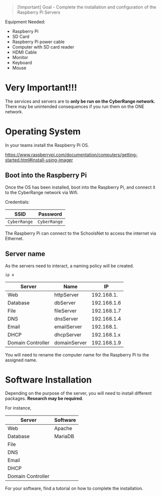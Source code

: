 > [!important] Goal - Complete the installation and configuration of the Raspberry Pi Servers

Equipment Needed:
- Raspberry Pi
- SD Card
- Raspberry Pi power cable
- Computer with SD card reader
- HDMI Cable
- Monitor
- Keyboard 
- Mouse

# Very Important!!!

The services and servers are to **only be run on the CyberRange network.** There may be unintended consequences if you run them on the ONE network.

# Operating System
In your teams install the Raspberry Pi OS.

https://www.raspberrypi.com/documentation/computers/getting-started.html#install-using-imager

## Boot into the Raspberry Pi

Once the OS has been installed, boot into the Raspberry Pi, and connect it to the CyberRange network via Wifi. 

Credentials:

| SSID         | Password     |
| ------------ | ------------ |
| `CyberRange` | `CyberRange` |

The Raspberry Pi can connect to the SchoolsNet to access the internet via Ethernet.

## Server name

As the servers need to interact, a naming policy will be created.

`ip a`

| Server            | Name         | IP          |
| ----------------- | ------------ | ----------- |
| Web               | httpServer   | 192.168.1.  |
| Database          | dbServer     | 192.168.1.6 |
| File              | fileServer   | 192.168.1.7 |
| DNS               | dnsServer    | 192.168.1.4 |
| Email             | emailServer  | 192.168.1.  |
| DHCP              | dhcpServer   | 192.168.1.x |
| Domain Controller | domainServer | 192.168.1.9 |

You will need to rename the computer name for the Raspberry Pi to the assigned name.

# Software Installation

Depending on the purpose of the server, you will need to install different packages. **Research may be required**.

For instance,
 
| Server            | Software |
| ----------------- | -------- |
| Web               | Apache   |
| Database          | MariaDB  |
| File              |          |
| DNS               |          |
| Email             |          |
| DHCP              |          |
| Domain Controller |          |
For your software, find a tutorial on how to complete the installation.

